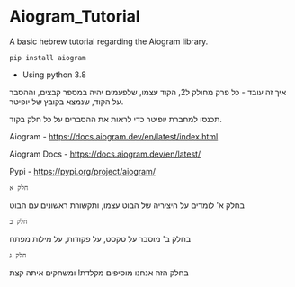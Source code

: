 # Aiogram_Tutorial

A basic hebrew tutorial regarding the Aiogram library. 

`pip install aiogram` 

- Using python 3.8

איך זה עובד - 
כל פרק מחולק ל2, הקוד עצמו, שלפעמים יהיה במספר קבצים, וההסבר על הקוד, שנמצא בקובץ של יופיטר.

תכנסו למחברת יופיטר כדי לראות את ההסברים על כל חלק בקוד.

Aiogram - https://docs.aiogram.dev/en/latest/index.html

Aiogram Docs - https://docs.aiogram.dev/en/latest/

Pypi - https://pypi.org/project/aiogram/

`חלק א`

בחלק א' לומדים על היציריה של הבוט עצמו, ותקשורת ראשונים עם הבוט

`חלק ב`

בחלק ב' מוסבר על טקסט, על פקודות, על מילות מפתח

`חלק ג`

בחלק הזה אנחנו מוסיפים מקלדת! ומשחקים איתה קצת

